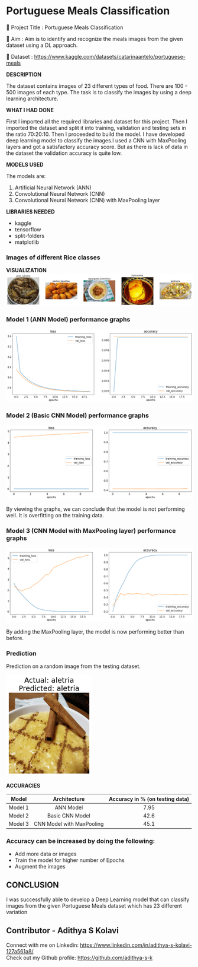 # Portuguese Meals Classification

🔴 Project Title : Portuguese Meals Classification

🔴 Aim : Aim is to identify and recognize the meals images from the given dataset using a DL approach.

🔴 Dataset : https://www.kaggle.com/datasets/catarinaantelo/portuguese-meals


**DESCRIPTION**

The dataset contains images of 23 different types of food. There are 100 - 500 images of each type. The task is to classify the images by using a deep learning architecture.

**WHAT I HAD DONE**

First I imported all the required libraries and dataset for this project. Then I imported the dataset and split it into training, validation and testing sets in the ratio 70:20:10. Then I proceeded to build the model. I have developed  deep learning model to classify the images.I used a CNN with MaxPooling layers and got a satisfactory accuracy score.
But as there is lack of data in the dataset the validation accuracy is quite low.

**MODELS USED**

The models are:

1. Artificial Neural Network (ANN)
2. Convolutional Neural Network (CNN)
3. Convolutional Neural Network (CNN) with MaxPooling layer

**LIBRARIES NEEDED**

* kaggle
* tensorflow
* split-folders
* matplotlib

### Images of different Rice classes
**VISUALIZATION**
![different foods](../Images/visualise.png)
### Model 1 (ANN Model) performance graphs
![Model 1 (ANN Model) performance graphs](../Images/prediction.png)

### Model 2 (Basic CNN Model) performance graphs
![Model 2 (Basic CNN Model) performance graphs](../Images/prediction1.png)

By viewing the graphs, we can conclude that the model is not performing well. It is overfitting on the training data.

### Model 3 (CNN Model with MaxPooling layer) performance graphs
![Model 3 (CNN Model with MaxPooling layer) performance graphs](../Images/prediction2.png)

By adding the MaxPooling layer, the model is now performing better than before.
### Prediction

Prediction on a random image from the testing dataset.

![Prediction](../Images/output.png)


**ACCURACIES**

| Model         | Architecture              | Accuracy in % (on testing data) |
| ------------- |:-------------------------:|:-------------:|
| Model 1       | ANN Model                 |7.95          |
| Model 2       | Basic CNN Model           |42.6          |
| Model 3       | CNN Model with MaxPooling |45.1          |

### Accuracy can be increased by doing the following:
- Add more data or images
- Train the model for higher number of Epochs
- Augment the images

## CONCLUSION

I was successfully able to develop a Deep Learning model that can classify images from the given Portuguese Meals dataset which has 23 different variation



## Contributor - Adithya S Kolavi

Connect with me on Linkedin: https://www.linkedin.com/in/adithya-s-kolavi-127a561a8/
\
Check out my Github profile: https://github.com/adithya-s-k
